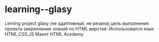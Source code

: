 # learning--glasy
Lerning project glasy (не адаптивный, не резина),цель выполнения проекта закрепление  знаний по HTML верстке.
Использовался язык HTML,CSS,JS
Макет HTML Acedemy
